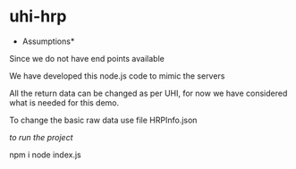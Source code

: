 # uhi-hrp


* Assumptions*

Since we do not have end points available

We have developed this node.js code to mimic the servers

All the return data can be changed as per UHI, for now we have considered what is needed for this demo.

To change the basic raw data use file HRPInfo.json

*to run the project*

npm i
node index.js


